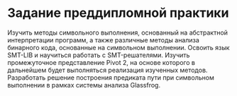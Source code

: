 # Задание преддипломной практики
Изучить методы символьного выполнения, основанный на абстрактной интерпретации
программ, а также различные методы анализа бинарного кода,
основанные на символьном выполнении.
Освоить язык SMT-LIB и научиться работать с SMT-решателями.
Изучить промежуточное представление Pivot 2, на основе которого в дальнейшем будет
выполняться реализация изученных методов.
Разработать решение построения предиката пути при символьном выполнении в рамках
системы анализа Glassfrog.
